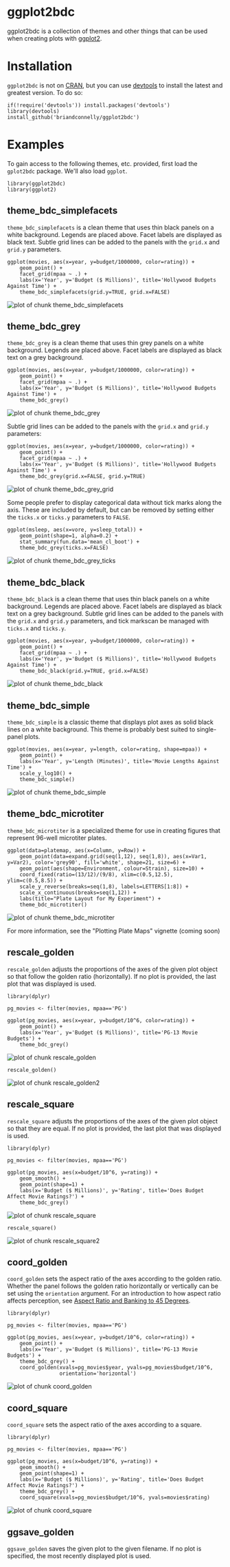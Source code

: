 ggplot2bdc
==========

ggplot2bdc is a collection of themes and other things that can be used
when creating plots with [ggplot2](http://ggplot2.org/).

Installation
============

`ggplot2bdc` is not on [CRAN](http://cran.r-project.org/), but you can
use
[devtools](http://cran.r-project.org/web/packages/devtools/index.html)
to install the latest and greatest version. To do so:

    if(!require('devtools')) install.packages('devtools')
    library(devtools)
    install_github('briandconnelly/ggplot2bdc')

Examples
========

To gain access to the following themes, etc. provided, first load the
`gplot2bdc` package. We'll also load `ggplot`.

    library(ggplot2bdc)
    library(ggplot2)

theme\_bdc\_simplefacets
------------------------

`theme_bdc_simplefacets` is a clean theme that uses thin black panels on
a white background. Legends are placed above. Facet labels are displayed
as black text. Subtle grid lines can be added to the panels with the
`grid.x` and `grid.y` parameters.

    ggplot(movies, aes(x=year, y=budget/1000000, color=rating)) +
        geom_point() +
        facet_grid(mpaa ~ .) +
        labs(x='Year', y='Budget ($ Millions)', title='Hollywood Budgets Against Time') +
        theme_bdc_simplefacets(grid.y=TRUE, grid.x=FALSE)

![plot of chunk
theme\_bdc\_simplefacets](figure/theme_bdc_simplefacets.png)

theme\_bdc\_grey
----------------

`theme_bdc_grey` is a clean theme that uses thin grey panels on a white
background. Legends are placed above. Facet labels are displayed as
black text on a grey background.

    ggplot(movies, aes(x=year, y=budget/1000000, color=rating)) +
        geom_point() +
        facet_grid(mpaa ~ .) +
        labs(x='Year', y='Budget ($ Millions)', title='Hollywood Budgets Against Time') +
        theme_bdc_grey()

![plot of chunk theme\_bdc\_grey](figure/theme_bdc_grey.png)

Subtle grid lines can be added to the panels with the `grid.x` and
`grid.y` parameters:

    ggplot(movies, aes(x=year, y=budget/1000000, color=rating)) +
        geom_point() +
        facet_grid(mpaa ~ .) +
        labs(x='Year', y='Budget ($ Millions)', title='Hollywood Budgets Against Time') +
        theme_bdc_grey(grid.x=FALSE, grid.y=TRUE)

![plot of chunk theme\_bdc\_grey\_grid](figure/theme_bdc_grey_grid.png)

Some people prefer to display categorical data without tick marks along
the axis. These are included by default, but can be removed by setting
either the `ticks.x` or `ticks.y` parameters to `FALSE`.

    ggplot(msleep, aes(x=vore, y=sleep_total)) +
        geom_point(shape=1, alpha=0.2) +
        stat_summary(fun.data='mean_cl_boot') +
        theme_bdc_grey(ticks.x=FALSE)

![plot of chunk
theme\_bdc\_grey\_ticks](figure/theme_bdc_grey_ticks.png)

theme\_bdc\_black
-----------------

`theme_bdc_black` is a clean theme that uses thin black panels on a
white background. Legends are placed above. Facet labels are displayed
as black text on a grey background. Subtle grid lines can be added to
the panels with the `grid.x` and `grid.y` parameters, and tick markscan
be managed with `ticks.x` and `ticks.y`.

    ggplot(movies, aes(x=year, y=budget/1000000, color=rating)) +
        geom_point() +
        facet_grid(mpaa ~ .) +
        labs(x='Year', y='Budget ($ Millions)', title='Hollywood Budgets Against Time') +
        theme_bdc_black(grid.y=TRUE, grid.x=FALSE)

![plot of chunk theme\_bdc\_black](figure/theme_bdc_black.png)

theme\_bdc\_simple
------------------

`theme_bdc_simple` is a classic theme that displays plot axes as solid
black lines on a white background. This theme is probably best suited to
single-panel plots.

    ggplot(movies, aes(x=year, y=length, color=rating, shape=mpaa)) +
        geom_point() +
        labs(x='Year', y='Length (Minutes)', title='Movie Lengths Against Time') +
        scale_y_log10() +
        theme_bdc_simple()

![plot of chunk theme\_bdc\_simple](figure/theme_bdc_simple.png)

theme\_bdc\_microtiter
----------------------

`theme_bdc_microtiter` is a specialized theme for use in creating
figures that represent 96-well microtiter plates.

    ggplot(data=platemap, aes(x=Column, y=Row)) +
        geom_point(data=expand.grid(seq(1,12), seq(1,8)), aes(x=Var1, y=Var2), color='grey90', fill='white', shape=21, size=6) +
        geom_point(aes(shape=Environment, colour=Strain), size=10) +
        coord_fixed(ratio=(13/12)/(9/8), xlim=c(0.5,12.5), ylim=c(0.5,8.5)) +
        scale_y_reverse(breaks=seq(1,8), labels=LETTERS[1:8]) +
        scale_x_continuous(breaks=seq(1,12)) +
        labs(title="Plate Layout for My Experiment") +
        theme_bdc_microtiter()

![plot of chunk theme\_bdc\_microtiter](figure/theme_bdc_microtiter.png)

For more information, see the "Plotting Plate Maps" vignette (coming
soon)

rescale\_golden
---------------

`rescale_golden` adjusts the proportions of the axes of the given plot
object so that follow the golden ratio (horizontally). If no plot is
provided, the last plot that was displayed is used.

    library(dplyr)

    pg_movies <- filter(movies, mpaa=='PG')

    ggplot(pg_movies, aes(x=year, y=budget/10^6, color=rating)) +
        geom_point() +
        labs(x='Year', y='Budget ($ Millions)', title='PG-13 Movie Budgets') +
        theme_bdc_grey()

![plot of chunk rescale\_golden](figure/rescale_golden.png)

    rescale_golden()

![plot of chunk rescale\_golden2](figure/rescale_golden2.png)

rescale\_square
---------------

`rescale_square` adjusts the proportions of the axes of the given plot
object so that they are equal. If no plot is provided, the last plot
that was displayed is used.

    library(dplyr)

    pg_movies <- filter(movies, mpaa=='PG')

    ggplot(pg_movies, aes(x=budget/10^6, y=rating)) +
        geom_smooth() +
        geom_point(shape=1) +
        labs(x='Budget ($ Millions)', y='Rating', title='Does Budget Affect Movie Ratings?') +
        theme_bdc_grey()

![plot of chunk rescale\_square](figure/rescale_square.png)

    rescale_square()

![plot of chunk rescale\_square2](figure/rescale_square2.png)

coord\_golden
-------------

`coord_golden` sets the aspect ratio of the axes according to the golden
ratio. Whether the panel follows the golden ratio horizontally or
vertically can be set using the `orientation` argument. For an
introduction to how aspect ratio affects perception, see [Aspect Ratio
and Banking to 45
Degrees](http://eagereyes.org/basics/banking-45-degrees).

    library(dplyr)

    pg_movies <- filter(movies, mpaa=='PG')

    ggplot(pg_movies, aes(x=year, y=budget/10^6, color=rating)) +
        geom_point() +
        labs(x='Year', y='Budget ($ Millions)', title='PG-13 Movie Budgets') +
        theme_bdc_grey() +
        coord_golden(xvals=pg_movies$year, yvals=pg_movies$budget/10^6,
                     orientation='horizontal')

![plot of chunk coord\_golden](figure/coord_golden.png)

coord\_square
-------------

`coord_square` sets the aspect ratio of the axes according to a square.

    library(dplyr)

    pg_movies <- filter(movies, mpaa=='PG')

    ggplot(pg_movies, aes(x=budget/10^6, y=rating)) +
        geom_smooth() +
        geom_point(shape=1) +
        labs(x='Budget ($ Millions)', y='Rating', title='Does Budget Affect Movie Ratings?') +
        theme_bdc_grey() +
        coord_square(xvals=pg_movies$budget/10^6, yvals=movies$rating)

![plot of chunk coord\_square](figure/coord_square.png)

ggsave\_golden
--------------

`ggsave_golden` saves the given plot to the given filename. If no plot
is specified, the most recently displayed plot is used.
